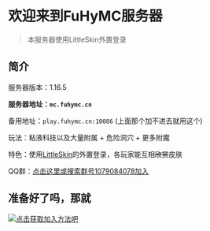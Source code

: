 # 欢迎来到FuHyMC服务器

> 本服务器使用LittleSkin外置登录

## 简介

服务器版本：1.16.5

**服务器地址：`mc.fuhymc.cn`**

备用地址：`play.fuhymc.cn:10086` \(上面那个加不进去就用这个\)

玩法：粘液科技以及大量附属 + 危险洞穴 + 更多附魔

特色：使用[LittleSkin](https://mcskin.littleservice.cn/)的外置登录，各玩家能互相~~欣赏~~皮肤

QQ群：[点击这里或搜索群号1079084078加入](https://jq.qq.com/?_wv=1027&k=bw6B6MKN)

## 准备好了吗，那就

[![点击获取加入方法吧](https://cdn.jsdelivr.net/gh/dixiatielu/fuhymc-docs/.gitbook/assets/click-to-join.png)](how-to-join)